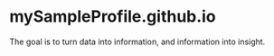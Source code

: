 # mySampleProfile.github.io
The goal is to turn data into information, and information into insight.
